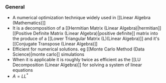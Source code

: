 ### General
- A numerical optimization technique widely used in [[Linear Algebra (Mathematics)]]
- It is a decomposition of a [[Hermitian Matrix (Linear Algebra)|hermitian]] [[Positive Definite Matrix (Linear Algebra)|positive definite]] matrix into the produce of a [[Lower Triangular Matrix (L)(Linear Algebra)]] and it's [[Conjugate Transpose (Linear Algebra)]]
- Efficient for numerical solutions. eg [[Monte Carlo Method (Data Science)|monte carlo]] simulations
- When it is applicable it is roughly twice as efficient as the [[LU Decomposition (Linear Algebra)]] for solving a system of linear equations
- $A=LL^{*}$